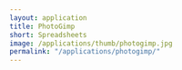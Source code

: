 ```yaml
---
layout: application
title: PhotoGimp
short: Spreadsheets
image: /applications/thumb/photogimp.jpg
permalink: "/applications/photogimp/"
---
```

